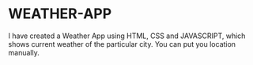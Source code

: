 # WEATHER-APP
I have created a Weather App using HTML, CSS and JAVASCRIPT, which shows current weather of the particular city. You can put you location manually.
